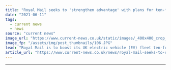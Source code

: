 ```yaml
---
title: "Royal Mail seeks to 'strengthen advantage' with plans for ten-fold increase in EVs"
date: "2021-06-11"
tags: 
  - current news
  - news
source: "current news"
image_url: "https://www.current-news.co.uk/static/images/_400x400_crop_center-center/ROYAL-MAIL_BRISTOL-EVs-image-Royal-Mail.JPG"
image_fp: "/assets/img/post_thumbnails/106.JPG"
lead: "​Royal Mail is to boost its UK electric vehicle (EV) fleet ten-fold as part of its plans to slash emissions."
article_url: "https://www.current-news.co.uk/news/royal-mail-seeks-to-strengthen-advantage-with-plans-for-ten-fold-increase-in-evs?utm_source=rss-feeds&utm_medium=rss&utm_campaign=rss"
---
```


---
